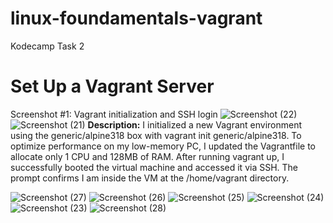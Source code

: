 # linux-foundamentals-vagrant
Kodecamp Task 2
# Set Up a Vagrant Server
Screenshot #1: Vagrant initialization and SSH login
![Screenshot (22)](https://github.com/user-attachments/assets/814345d2-debe-4ab6-97b8-3f028451dae1)
![Screenshot (21)](https://github.com/user-attachments/assets/aa396a9e-8514-474b-9861-e3d06b6caed8)
__Description:__ I initialized a new Vagrant environment using the generic/alpine318 box with vagrant init generic/alpine318. To optimize performance on my low-memory PC, I updated the Vagrantfile to allocate only 1 CPU and 128MB of RAM. After running vagrant up, I successfully booted the virtual machine and accessed it via SSH. The prompt confirms I am inside the VM at the /home/vagrant directory.

![Screenshot (27)](https://github.com/user-attachments/assets/21c278c3-dad7-4734-b85c-ac1e60ff8eb7)
![Screenshot (26)](https://github.com/user-attachments/assets/dd5ff685-cc38-4e5d-808d-3634cd9c88e4)
![Screenshot (25)](https://github.com/user-attachments/assets/8cbed2dd-951b-4df9-a1cc-1a81f4d081be)
![Screenshot (24)](https://github.com/user-attachments/assets/3d202aa0-31a7-411c-a1af-7dbdc0b09368)
![Screenshot (23)](https://github.com/user-attachments/assets/c58a14f7-838f-4fe2-b639-079b75e07b43)
![Screenshot (28)](https://github.com/user-attachments/assets/6949dd9e-fbb9-4acf-bbec-3a735e8cc694)
